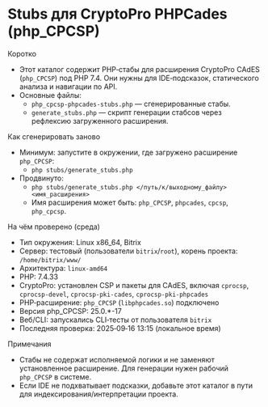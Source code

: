 # Stubs для CryptoPro PHPCades (php_CPCSP)

Коротко
- Этот каталог содержит PHP‑стабы для расширения CryptoPro CAdES (`php_CPCSP`) под PHP 7.4. Они нужны для IDE‑подсказок, статического анализа и навигации по API.
- Основные файлы:
  - `php_cpcsp-phpcades-stubs.php` — сгенерированные стабы.
  - `generate_stubs.php` — скрипт генерации стабсов через рефлексию загруженного расширения.

Как сгенерировать заново
- Минимум: запустите в окружении, где загружено расширение `php_CPCSP`:
  - `php stubs/generate_stubs.php`
- Продвинуто:
  - `php stubs/generate_stubs.php </путь/к/выходному_файлу> <имя_расширения>`
  - Имя расширения может быть: `php_CPCSP`, `phpcades`, `cpcsp`, `php_cpcsp`.

На чём проверено (среда)
- Тип окружения: Linux x86_64, Bitrix
- Сервер: тестовый (пользователи `bitrix`/`root`), корень проекта: `/home/bitrix/www/`
- Архитектура: `linux-amd64`
- PHP: 7.4.33
- CryptoPro: установлен CSP и пакеты для CAdES, включая `cprocsp`, `cprocsp-devel`, `cprocsp-pki-cades`, `cprocsp-pki-phpcades`
- PHP‑расширение: `php_CPCSP` (`libphpcades.so`) подключено
- Версия php_CPCSP: 25.0.*-17
- Веб/CLI: запускались CLI‑тесты от пользователя `bitrix`
- Последняя проверка: 2025‑09‑16 13:15 (локальное время)

Примечания
- Стабы не содержат исполняемой логики и не заменяют установленное расширение. Для генерации нужен рабочий `php_CPCSP` в системе.
- Если IDE не подхватывает подсказки, добавьте этот каталог в пути для индексирования/интерпретации проекта.
